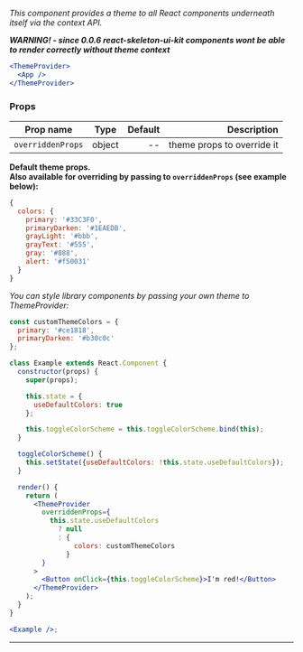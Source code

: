 _This component provides a theme to all React components underneath itself via the context API._

_**WARNING! - since 0.0.6 react-skeleton-ui-kit components wont be able to render correctly without theme context**_

```jsx static
<ThemeProvider>
  <App />
</ThemeProvider>
```

### Props

| Prop name         |  Type  | Default |                Description |
| ----------------- | :----: | ------: | -------------------------: |
| `overriddenProps` | object |      -- | theme props to override it |

**Default theme props.<br/> Also available for overriding by passing to `overriddenProps` (see example below):**

```js static
{
  colors: {
    primary: '#33C3F0',
    primaryDarken: '#1EAEDB',
    grayLight: '#bbb',
    grayText: '#555',
    gray: '#888',
    alert: '#f50031'
  }
}
```

_You can style library components by passing your own theme to ThemeProvider:_

```jsx
const customThemeColors = {
  primary: '#ce1818',
  primaryDarken: '#b30c0c'
};

class Example extends React.Component {
  constructor(props) {
    super(props);

    this.state = {
      useDefaultColors: true
    };

    this.toggleColorScheme = this.toggleColorScheme.bind(this);
  }

  toggleColorScheme() {
    this.setState({useDefaultColors: !this.state.useDefaultColors});
  }

  render() {
    return (
      <ThemeProvider
        overriddenProps={
          this.state.useDefaultColors
            ? null
            : {
                colors: customThemeColors
              }
        }
      >
        <Button onClick={this.toggleColorScheme}>I'm red!</Button>
      </ThemeProvider>
    );
  }
}

<Example />;
```

---
